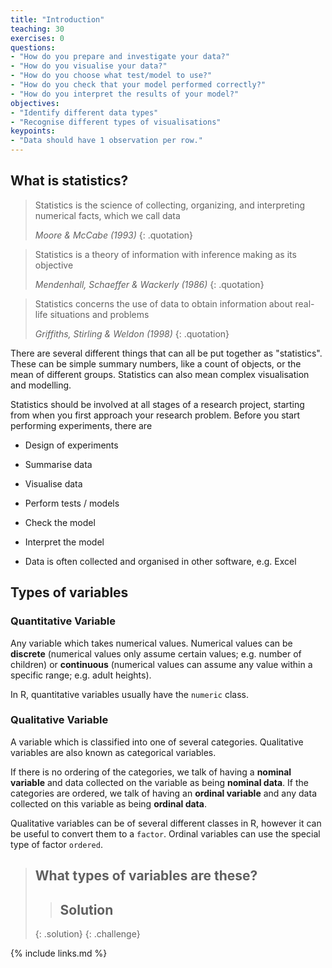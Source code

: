 ```yaml
---
title: "Introduction"
teaching: 30
exercises: 0
questions:
- "How do you prepare and investigate your data?"
- "How do you visualise your data?"
- "How do you choose what test/model to use?"
- "How do you check that your model performed correctly?"
- "How do you interpret the results of your model?"
objectives:
- "Identify different data types"
- "Recognise different types of visualisations"
keypoints:
- "Data should have 1 observation per row."
---
```

## What is statistics?

> Statistics is the science of collecting, organizing, and
> interpreting numerical facts, which we call data
>
> _Moore & McCabe (1993)_
{: .quotation}

> Statistics is a theory of information with inference making as its objective
> 
> _Mendenhall, Schaeffer & Wackerly (1986)_
{: .quotation}

> Statistics concerns the use of data to obtain
> information about real-life situations and problems
> 
> _Griffiths, Stirling & Weldon (1998)_
{: .quotation}

There are several different things that can all be put together as "statistics". These
can be simple summary numbers, like a count of objects, or the mean of different groups.
Statistics can also mean complex visualisation and modelling.

Statistics should be involved at all stages of a research project, starting from when you
first approach your research problem. Before you start performing experiments, there are

- Design of experiments
- Summarise data
- Visualise data
- Perform tests / models
- Check the model
- Interpret the model

- Data is often collected and organised in other software, e.g. Excel

## Types of variables

### Quantitative Variable

Any variable which takes numerical values. Numerical values can be
**discrete** (numerical values only assume certain values; e.g. number of children) or
**continuous** (numerical values can assume any value within a specific range;
e.g. adult heights).

In R, quantitative variables usually have the `numeric` class.

### Qualitative Variable

A variable which is classified into one of several categories. Qualitative variables are also
known as categorical variables.

If there is no ordering of the categories, we talk of having a **nominal variable**
and data collected on the variable as being **nominal data**. If the categories are ordered,
we talk of having an **ordinal variable** and any data collected on this variable as being
**ordinal data**.

Qualitative variables can be of several different classes in R, however it can be useful to
convert them to a `factor`. Ordinal variables can use the special type of factor `ordered`.

> ## What types of variables are these?
>
>
>
> > ## Solution
> > 
> >
> {: .solution}
{: .challenge}

{% include links.md %}
